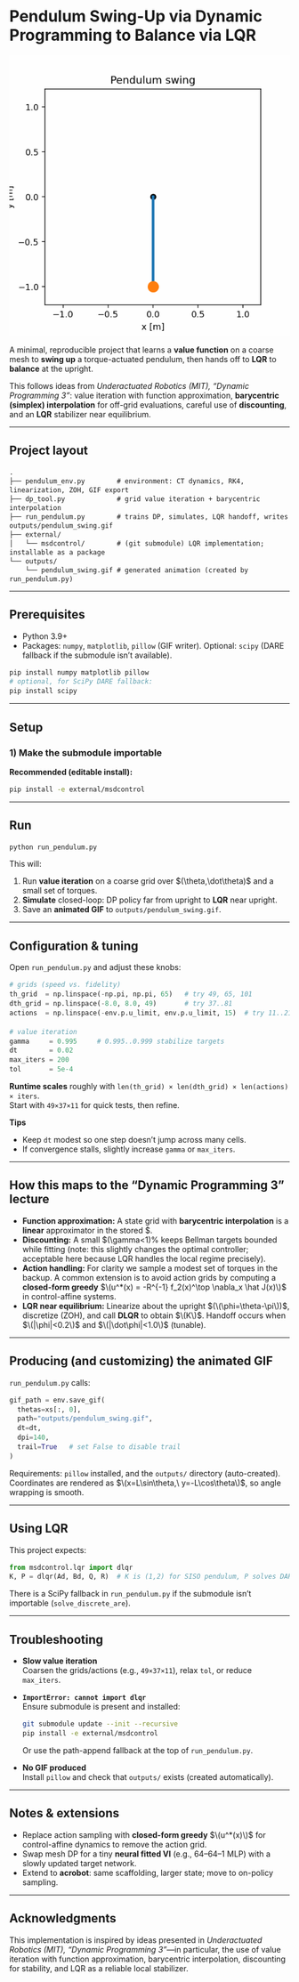 # Pendulum Swing-Up via Dynamic Programming to Balance via LQR

![Pendulum swing-up](outputs/pendulum_swing.gif)

A minimal, reproducible project that learns a **value function** on a coarse mesh to **swing up** a torque-actuated pendulum, then hands off to **LQR** to **balance** at the upright.  

This follows ideas from *Underactuated Robotics (MIT), “Dynamic Programming 3”*: value iteration with function approximation, **barycentric (simplex) interpolation** for off-grid evaluations, careful use of **discounting**, and an **LQR** stabilizer near equilibrium.

---

## Project layout

```
.
├── pendulum_env.py        # environment: CT dynamics, RK4, linearization, ZOH, GIF export
├── dp_tool.py             # grid value iteration + barycentric interpolation
├── run_pendulum.py        # trains DP, simulates, LQR handoff, writes outputs/pendulum_swing.gif
├── external/
│   └── msdcontrol/        # (git submodule) LQR implementation; installable as a package
└── outputs/
    └── pendulum_swing.gif # generated animation (created by run_pendulum.py)
```

---

## Prerequisites

- Python 3.9+
- Packages: `numpy`, `matplotlib`, `pillow` (GIF writer). Optional: `scipy` (DARE fallback if the submodule isn’t available).

```bash
pip install numpy matplotlib pillow
# optional, for SciPy DARE fallback:
pip install scipy
```

---

## Setup

### 1) Make the submodule importable

**Recommended (editable install):**
```bash
pip install -e external/msdcontrol
```


---

## Run

```bash
python run_pendulum.py
```

This will:

1. Run **value iteration** on a coarse grid over $(\theta,\dot\theta)\$ and a small set of torques.  
2. **Simulate** closed-loop: DP policy far from upright to **LQR** near upright.  
3. Save an **animated GIF** to `outputs/pendulum_swing.gif`.

---

## Configuration & tuning

Open `run_pendulum.py` and adjust these knobs:

```python
# grids (speed vs. fidelity)
th_grid  = np.linspace(-np.pi, np.pi, 65)   # try 49, 65, 101
dth_grid = np.linspace(-8.0, 8.0, 49)       # try 37..81
actions  = np.linspace(-env.p.u_limit, env.p.u_limit, 15)  # try 11..21

# value iteration
gamma     = 0.995     # 0.995..0.999 stabilize targets
dt        = 0.02
max_iters = 200
tol       = 5e-4
```

**Runtime scales** roughly with `len(th_grid) × len(dth_grid) × len(actions) × iters`.  
Start with `49×37×11` for quick tests, then refine.

**Tips**
- Keep `dt` modest so one step doesn’t jump across many cells.
- If convergence stalls, slightly increase `gamma` or `max_iters`.

---

## How this maps to the “Dynamic Programming 3” lecture

- **Function approximation:** A state grid with **barycentric interpolation** is a **linear** approximator in the stored $.  
- **Discounting:** A small $\(\gamma<1\)% keeps Bellman targets bounded while fitting (note: this slightly changes the optimal controller; acceptable here because LQR handles the local regime precisely).  
- **Action handling:** For clarity we sample a modest set of torques in the backup. A common extension is to avoid action grids by computing a **closed-form greedy** $\(u^*(x) = -R^{-1} f_2(x)^\top \nabla_x \hat J(x)\)$ in control-affine systems.  
- **LQR near equilibrium:** Linearize about the upright $(\(\phi=\theta-\pi\))$, discretize (ZOH), and call **DLQR** to obtain $\(K\)$. Handoff occurs when $\(|\phi|<0.2\)$ and $\(|\dot\phi|<1.0\)$ (tunable).

---

## Producing (and customizing) the animated GIF

`run_pendulum.py` calls:

```python
gif_path = env.save_gif(
  thetas=xs[:, 0],
  path="outputs/pendulum_swing.gif",
  dt=dt,
  dpi=140,
  trail=True   # set False to disable trail
)
```

Requirements: `pillow` installed, and the `outputs/` directory (auto-created).  
Coordinates are rendered as $\(x=L\sin\theta,\ y=-L\cos\theta\)$, so angle wrapping is smooth.

---

## Using LQR

This project expects:

```python
from msdcontrol.lqr import dlqr
K, P = dlqr(Ad, Bd, Q, R)  # K is (1,2) for SISO pendulum, P solves DARE
```

There is a SciPy fallback in `run_pendulum.py` if the submodule isn’t importable (`solve_discrete_are`).

---

## Troubleshooting

- **Slow value iteration**  
  Coarsen the grids/actions (e.g., `49×37×11`), relax `tol`, or reduce `max_iters`. 

- **`ImportError: cannot import dlqr`**  
  Ensure submodule is present and installed:
  ```bash
  git submodule update --init --recursive
  pip install -e external/msdcontrol
  ```
  Or use the path-append fallback at the top of `run_pendulum.py`.

- **No GIF produced**  
  Install `pillow` and check that `outputs/` exists (created automatically).

---

## Notes & extensions

- Replace action sampling with **closed-form greedy** $\(u^*(x)\)$ for control-affine dynamics to remove the action grid.  
- Swap mesh DP for a tiny **neural fitted VI** (e.g., 64–64–1 MLP) with a slowly updated target network.  
- Extend to **acrobot**: same scaffolding, larger state; move to on-policy sampling.

---

## Acknowledgments

This implementation is inspired by ideas presented in *Underactuated Robotics (MIT), “Dynamic Programming 3”*—in particular, the use of value iteration with function approximation, barycentric interpolation, discounting for stability, and LQR as a reliable local stabilizer.
